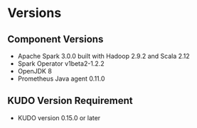 # Versions

## Component Versions
* Apache Spark 3.0.0 built with Hadoop 2.9.2 and Scala 2.12
* Spark Operator v1beta2-1.2.2
* OpenJDK 8
* Prometheus Java agent 0.11.0

## KUDO Version Requirement
* KUDO version 0.15.0 or later
